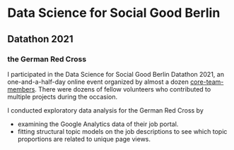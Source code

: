 # Data Science for Social Good Berlin
## Datathon 2021
### the German Red Cross

I participated in the Data Science for Social Good Berlin Datathon 2021, an one-and-a-half-day online event organized by almost a dozen [core-team-members](https://dssg-berlin.org/en/). There were dozens of fellow volunteers who contributed to multiple projects during the occasion.

I conducted exploratory data analysis for the German Red Cross by 
* examining the Google Analytics data of their job portal.
* fitting structural topic models on the job descriptions to see which topic proportions are related to unique page views.